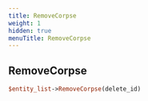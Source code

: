 ```yaml
---
title: RemoveCorpse
weight: 1
hidden: true
menuTitle: RemoveCorpse
---
```

## RemoveCorpse
```perl
$entity_list->RemoveCorpse(delete_id)
```